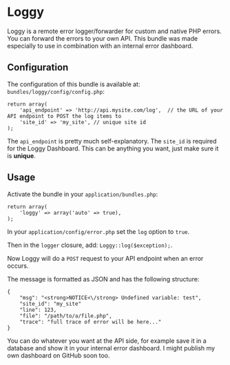 # Loggy

Loggy is a remote error logger/forwarder for custom and native PHP errors. You can forward the errors to your own API. This bundle was made especially to use in combination with an internal error dashboard.


## Configuration

The configuration of this bundle is available at: `bundles/loggy/config/config.php`:

```
return array(
	'api_endpoint' => 'http://api.mysite.com/log',	// the URL of your API endpoint to POST the log items to
	'site_id' => 'my_site', // unique site id 
);
```

The `api_endpoint` is pretty much self-explanatory. The `site_id` is required for the Loggy Dashboard. This can be anything you want, just make sure it is **unique**.

## Usage

Activate the bundle in your `application/bundles.php`:

```
return array(
	'loggy' => array('auto' => true),
);
```

In your `application/config/error.php` set the `log` option to `true`.

Then in the `logger` closure, add: `Loggy::log($exception);`.


Now Loggy will do a `POST` request to your API endpoint when an error occurs. 

The message is formatted as JSON and has the following structure:

```
{
	"msg": "<strong>NOTICE<\/strong> Undefined variable: test",
	"site_id": "my_site"
	"line": 123,
	"file": "/path/to/a/file.php",
	"trace": "full trace of error will be here..."
}
```

You can do whatever you want at the API side, for example save it in a database and show it in your internal error dashboard. I might publish my own dashboard on GitHub soon too.

